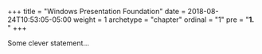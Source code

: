 +++
title = "Windows Presentation Foundation"
date = 2018-08-24T10:53:05-05:00
weight = 1
archetype = "chapter"
ordinal = "1"
pre = "<b>1. </b>"
+++


Some clever statement...
